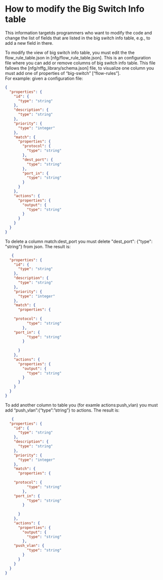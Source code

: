 # How to modify the Big Switch Info table

This information targetds programmers who want to modify the code and change the list of fields that are listed in the big switch info table, e.g., to add a new field in there.

To modify the view of big switch info table, you must edit the the flow_rule_table.json in [nfg/flow_rule_table.json]. This is an configuration file where you can  add or remove columns of  big switch info table.  This file fallows the [nfg/nffg_library/schema.json] file, to visualize one column you must add one of properties of “big-switch” [“flow-rules”].
<br />For example: given a configuration file:

```json
{
  "properties": {
    "id": {
      "type": "string"
    },
    "description": {
      "type": "string"
    },
    "priority": {
      "type": "integer"
    },
    "match": {
      "properties": {
        "protocol": {
          "type": "string"
        },
        "dest_port": {
          "type": "string"
        },
        "port_in": {
          "type": "string"
        }
      }
    },
    "actions": {
      "properties": {
        "output": {
          "type": "string"
        }
      }
    }
  }
}
```


To delete a column match:dest_port you must delete "dest_port": {"type": "string"} from json.
The result is:
```json
   {
  "properties": {
    "id": {
      "type": "string"
    },
    "description": {
      "type": "string"
    },
    "priority": {
      "type": "integer"
    },
    "match": {
      "properties": {
	
	"protocol": {
          "type": "string"
        },
	"port_in": {
          "type": "string"
        }
        
      }
    },
    "actions": {
      "properties": {
        "output": {
          "type": "string"
        }
      }
    }
  }
}

```

To add another column to table you (for examle actions:push_vlan) you must add “push_vlan”:{“type”:”string”} to actions. 
The result is:
```json
   {
  "properties": {
    "id": {
      "type": "string"
    },
    "description": {
      "type": "string"
    },
    "priority": {
      "type": "integer"
    },
    "match": {
      "properties": {
	
	"protocol": {
          "type": "string"
        },
	"port_in": {
          "type": "string"
        }
        
      }
    },
    "actions": {
      "properties": {
        "output": {
          "type": "string"
        },
	"push_vlan": {
          "type": "string"
        }
      }
    }
  }
}
```


